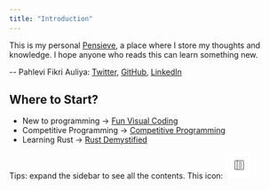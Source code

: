 ```yaml
---
title: "Introduction"
---
```


This is my personal [Pensieve](https://harrypotter.fandom.com/wiki/Pensieve), a place where I store my thoughts and knowledge. I hope anyone who reads this can learn something new.

-- Pahlevi Fikri Auliya: [Twitter](https://twitter.com/_fikri_auliya), [GitHub](https://github.com/fikriauliya/), [LinkedIn](https://www.linkedin.com/in/pahleviauliya/)

## Where to Start?

- New to programming -> [Fun Visual Coding](fun-visual-coding/introduction.md)
- Competitive Programming -> [Competitive Programming](competitive-programming/introduction.ipynb)
- Learning Rust -> [Rust Demystified](rust/introduction.ipynb)

Tips: expand the sidebar to see all the contents. This icon: ![](assets/sidebar.png)
